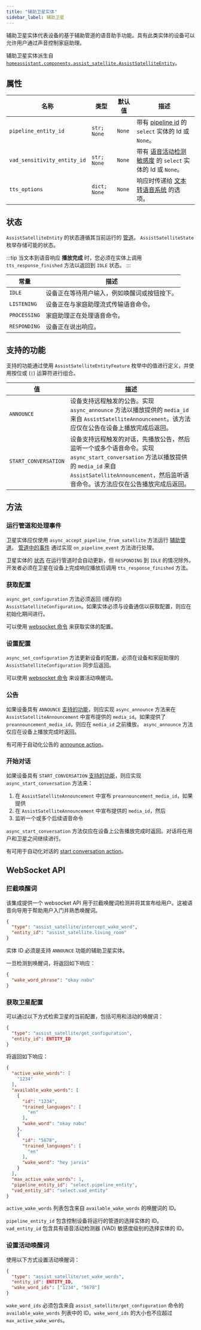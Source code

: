```yaml
---
title: "辅助卫星实体"
sidebar_label: 辅助卫星
---
```


辅助卫星实体代表设备的基于辅助管道的语音助手功能。具有此类实体的设备可以允许用户通过声音控制家庭助理。

辅助卫星实体派生自 [`homeassistant.components.assist_satellite.AssistSatelliteEntity`](https://github.com/home-assistant/core/blob/dev/homeassistant/components/assist_satellite/__init__.py)。

## 属性

| 名称                     | 类型                      | 默认值              | 描述                                                               |
|--------------------------|---------------------------|---------------------|--------------------------------------------------------------------|
| `pipeline_entity_id`     | <code>str; None</code>   | <code>None</code>   | 带有 [pipeline id](/docs/voice/pipelines/) 的 `select` 实体的 Id 或 `None`。 |
| `vad_sensitivity_entity_id` | <code>str; None</code>   | <code>None</code>   | 带有 [语音活动检测敏感度](https://github.com/home-assistant/core/blob/dev/homeassistant/components/assist_pipeline/vad.py) 的 `select` 实体的 Id 或 `None`。 |
| `tts_options`            | <code>dict; None</code>  | <code>None</code>   | 响应时传递给 [文本转语音系统](https://www.home-assistant.io/integrations/tts/) 的选项。 |


## 状态

`AssistSatelliteEntity` 的状态遵循其当前运行的 [管道](/docs/voice/pipelines/)。 `AssistSatelliteState` 枚举存储可能的状态。

:::tip
当文本到语音响应 **播放完成** 时，您必须在实体上调用 `tts_response_finished` 方法以返回到 `IDLE` 状态。
:::

| 常量        | 描述                                                              |
|-------------|-------------------------------------------------------------------|
| `IDLE`      | 设备正在等待用户输入，例如唤醒词或按钮按下。                        |
| `LISTENING` | 设备正在与家庭助理流式传输语音命令。                               |
| `PROCESSING` | 家庭助理正在处理语音命令。                                       |
| `RESPONDING` | 设备正在说出响应。                                               |

## 支持的功能

支持的功能通过使用 `AssistSatelliteEntityFeature` 枚举中的值进行定义，并使用按位或 (`|`) 运算符进行组合。

| 值          | 描述                                             |
|-------------|---------------------------------------------------|
| `ANNOUNCE`  | 设备支持远程触发的公告。实现 `async_announce` 方法以播放提供的 `media_id` 来自 `AssistSatelliteAnnouncement`。该方法应仅在公告在设备上播放完成后返回。 |
| `START_CONVERSATION` | 设备支持远程触发的对话，先播放公告，然后监听一个或多个语音命令。实现 `async_start_conversation` 方法以播放提供的 `media_id` 来自 `AssistSatelliteAnnouncement`，然后监听语音命令。该方法应仅在公告播放完成后返回。 |

## 方法

### 运行管道和处理事件

卫星实体应仅使用 `async_accept_pipeline_from_satellite` 方法运行 [辅助管道](/docs/voice/pipelines/)。 [管道中的事件](/docs/voice/pipelines/#events) 通过实现 `on_pipeline_event` 方法进行处理。

卫星实体的 [状态](#states) 在运行管道时会自动更新，但 `RESPONDING` 到 `IDLE` 的情况除外。开发者必须在卫星在设备上完成响应播放后调用 `tts_response_finished` 方法。

### 获取配置

`async_get_configuration` 方法必须返回 (缓存的) `AssistSatelliteConfiguration`。如果实体必须与设备通信以获取配置，则应在初始化期间进行。

可以使用 [websocket 命令](#getting-the-satellite-configuration) 来获取实体的配置。

### 设置配置

`async_set_configuration` 方法更新设备的配置，必须在设备和家庭助理的 `AssistSatelliteConfiguration` 同步后返回。

可以使用 [websocket 命令](#setting-the-active-wake-words) 来设置活动唤醒词。

### 公告

如果设备具有 `ANNOUNCE` [支持的功能](#supported-features)，则应实现 `async_announce` 方法来在 `AssistSatelliteAnnouncement` 中宣布提供的 `media_id`。如果提供了 `preannouncement_media_id`，则应在 `media_id` 之前播放。
`async_announce` 方法仅应在设备上播放完成时返回。

有可用于自动化公告的 [announce action](https://home-assistant.io/integrations/assist_satellite#action-assist_satelliteannounce)。

### 开始对话

如果设备具有 `START_CONVERSATION` [支持的功能](#supported-features)，则应实现 `async_start_conversation` 方法来：

1. 在 `AssistSatelliteAnnouncement` 中宣布 `preannouncement_media_id`，如果提供
2. 在 `AssistSatelliteAnnouncement` 中宣布提供的 `media_id`，然后
3. 监听一个或多个后续语音命令

`async_start_conversation` 方法仅应在设备上公告播放完成时返回。对话将在用户和卫星之间继续进行。

有可用于自动化对话的 [start conversation action](https://home-assistant.io/integrations/assist_satellite#action-assist_satellitestart_conversation)。

## WebSocket API

### 拦截唤醒词

该集成提供一个 websocket API 用于拦截唤醒词检测并将其宣布给用户。这被语音向导用于帮助用户入门并熟悉唤醒词。

```json
{
  "type": "assist_satellite/intercept_wake_word",
  "entity_id": "assist_satellite.living_room"
}
```

实体 ID 必须是支持 `ANNOUNCE` 功能的辅助卫星实体。

一旦检测到唤醒词，将返回如下响应：

```json
{
  "wake_word_phrase": "okay nabu"
}
```

### 获取卫星配置

可以通过以下方式检索卫星的当前配置，包括可用和活动的唤醒词：

```json
{
  "type": "assist_satellite/get_configuration",
  "entity_id": ENTITY_ID
}
```

将返回如下响应：

```json
{
  "active_wake_words": [
    "1234"
  ],
  "available_wake_words": [
    {
      "id": "1234",
      "trained_languages": [
        "en"
      ],
      "wake_word": "okay nabu"
    },
    {
      "id": "5678",
      "trained_languages": [
        "en"
      ],
      "wake_word": "hey jarvis"
    }
  ],
  "max_active_wake_words": 1,
  "pipeline_entity_id": "select.pipeline_entity",
  "vad_entity_id": "select.vad_entity"
}
```

`active_wake_words` 列表包含来自 `available_wake_words` 的唤醒词的 ID。

`pipeline_entity_id` 包含控制设备将运行的管道的选择实体的 ID。
`vad_entity_id` 包含具有语音活动检测器 (VAD) 敏感度级别的选择实体的 ID。

### 设置活动唤醒词

使用以下方式设置活动唤醒词：

```json
{
  "type": "assist_satellite/set_wake_words",
  "entity_id": ENTITY_ID,
  "wake_word_ids": ["1234", "5678"]
}
```

`wake_word_ids` 必须包含来自 `assist_satellite/get_configuration` 命令的 `available_wake_words` 列表中的 ID。`wake_word_ids` 的大小也不应超过 `max_active_wake_words`。
